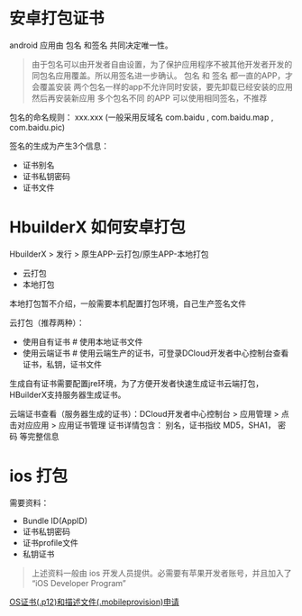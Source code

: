 


# 安卓打包证书

android 应用由 包名 和签名 共同决定唯一性。 

> 由于包名可以由开发者自由设置，为了保护应用程序不被其他开发者开发的同包名应用覆盖。所以用签名进一步确认。
> 包名 和 签名 都一直的APP，才会覆盖安装
> 两个包名一样的app不允许同时安装，要先卸载已经安装的应用然后再安装新应用
> 多个包名不同 的APP 可以使用相同签名，不推荐


包名的命名规则： xxx.xxx		(一般采用反域名 com.baidu , com.baidu.map , com.baidu.pic)

签名的生成为产生3个信息：
- 证书别名
- 证书私钥密码
- 证书文件


# HbuilderX 如何安卓打包

HbuilderX > 发行 > 原生APP-云打包/原生APP-本地打包

- 云打包
- 本地打包

本地打包暂不介绍，一般需要本机配置打包环境，自己生产签名文件

云打包（推荐两种）：
- 使用自有证书			# 使用本地证书文件
- 使用云端证书			# 使用云端生产的证书，可登录DCloud开发者中心控制台查看证书，私钥，证书文件


生成自有证书需要配置jre环境，为了方便开发者快速生成证书云端打包，HBuilderX支持服务器生成证书。

云端证书查看（服务器生成的证书）：DCloud开发者中心控制台 > 应用管理 > 点击对应应用 > 应用证书管理
证书详情包含： 别名，证书指纹 MD5，SHA1， 密码 等完整信息


# ios 打包

需要资料：
- Bundle ID(AppID)
- 证书私钥密码
- 证书profile文件
- 私钥证书

> 上述资料一般由 ios 开发人员提供。必需要有苹果开发者账号，并且加入了 “iOS Developer Program”

[OS证书(.p12)和描述文件(.mobileprovision)申请](https://ask.dcloud.net.cn/article/152)
